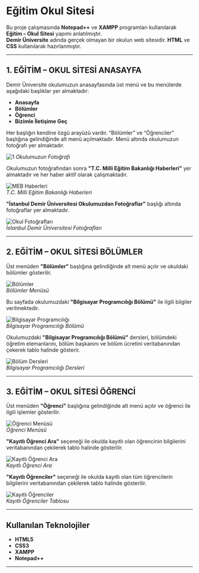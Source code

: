# Eğitim Okul Sitesi

Bu proje çalışmasında **Notepad++** ve **XAMPP** programları kullanılarak **Eğitim – Okul Sitesi** yapımı anlatılmıştır.  
**Demir Üniversite** adında gerçek olmayan bir okulun web sitesidir. **HTML** ve **CSS** kullanılarak hazırlanmıştır.

---

## 1. EĞİTİM – OKUL SİTESİ ANASAYFA

Demir Üniversite okulumuzun anasayfasında üst menü ve bu menülerde aşağıdaki başlıklar yer almaktadır:

- **Anasayfa**
- **Bölümler**
- **Öğrenci**
- **Bizimle İletişime Geç**

Her başlığın kendine özgü arayüzü vardır. “Bölümler” ve “Öğrenciler” başlığına gelindiğinde alt menü açılmaktadır. Menü altında okulumuzun fotoğrafı yer almaktadır.

![1](https://github.com/user-attachments/assets/2af495e5-8057-4d74-9b9d-8fa4b7112807)
*Okulumuzun Fotoğrafı*

Okulumuzun fotoğrafından sonra **"T.C. Milli Eğitim Bakanlığı Haberleri"** yer almaktadır ve her haber aktif olarak çalışmaktadır.

![MEB Haberleri](path_to_image)  
*T.C. Milli Eğitim Bakanlığı Haberleri*

**"İstanbul Demir Üniversitesi Okulumuzdan Fotoğraflar"** başlığı altında fotoğraflar yer almaktadır.

![Okul Fotoğrafları](path_to_image)  
*İstanbul Demir Üniversitesi Fotoğrafları*

---

## 2. EĞİTİM – OKUL SİTESİ BÖLÜMLER

Üst menüden **"Bölümler"** başlığına gelindiğinde alt menü açılır ve okuldaki bölümler gösterilir.

![Bölümler](path_to_image)  
*Bölümler Menüsü*

Bu sayfada okulumuzdaki **"Bilgisayar Programcılığı Bölümü"** ile ilgili bilgiler verilmektedir.

![Bilgisayar Programcılığı](path_to_image)  
*Bilgisayar Programcılığı Bölümü*

Okulumuzdaki **"Bilgisayar Programcılığı Bölümü"** dersleri, bölümdeki öğretim elemanlarını, bölüm başkanını ve bölüm ücretini veritabanından çekerek tablo halinde gösterir.

![Bölüm Dersleri](path_to_image)  
*Bilgisayar Programcılığı Dersleri*

---

## 3. EĞİTİM – OKUL SİTESİ ÖĞRENCİ

Üst menüden **"Öğrenci"** başlığına gelindiğinde alt menü açılır ve öğrenci ile ilgili işlemler gösterilir.

![Öğrenci Menüsü](path_to_image)  
*Öğrenci Menüsü*

**"Kayıtlı Öğrenci Ara"** seçeneği ile okulda kayıtlı olan öğrencinin bilgilerini veritabanından çekilerek tablo halinde gösterilir.

![Kayıtlı Öğrenci Ara](path_to_image)  
*Kayıtlı Öğrenci Ara*

**"Kayıtlı Öğrenciler"** seçeneği ile okulda kayıtlı olan tüm öğrencilerin bilgilerini veritabanından çekilerek tablo halinde gösterilir.

![Kayıtlı Öğrenciler](path_to_image)  
*Kayıtlı Öğrenciler Tablosu*

---

## Kullanılan Teknolojiler

- **HTML5**
- **CSS3**
- **XAMPP**
- **Notepad++**

---


